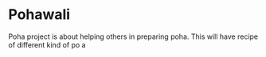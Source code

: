 Pohawali
========

Poha project is about helping others in preparing poha. This will have recipe of different kind of po
a
